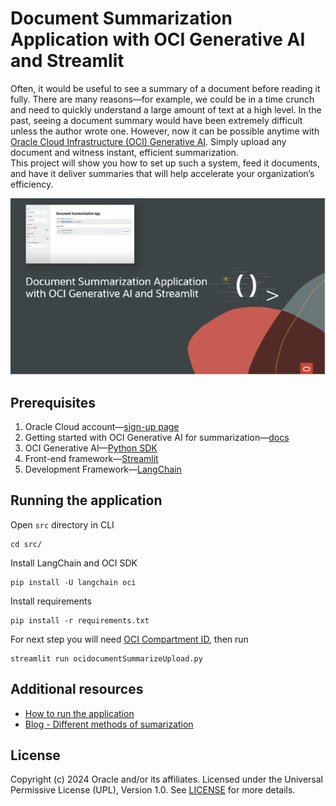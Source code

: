 # Document Summarization Application with OCI Generative AI and Streamlit

Often, it would be useful to see a summary of a document before reading it fully. There are many reasons—for example, we could be in a time crunch and need to quickly understand a large amount of text at a high level. In the past, seeing a document summary would have been extremely difficult unless the author wrote one. However, now it can be possible anytime with [Oracle Cloud Infrastructure (OCI) Generative AI](https://www.oracle.com/uk/artificial-intelligence/generative-ai/generative-ai-service/). Simply upload any document and witness instant, efficient summarization.   
This project will show you how to set up such a system, feed it documents, and have it deliver summaries that will help accelerate your organization’s efficiency.  

![](img/logo.png)

## Prerequisites

1. Oracle Cloud account—[sign-up page](https://signup.cloud.oracle.com/)
2. Getting started with OCI Generative AI for summarization—[docs](https://docs.oracle.com/en-us/iaas/Content/generative-ai/use-playground-summarize.htm#playground-summarize)
3. OCI Generative AI—[Python SDK ](https://pypi.org/project/oci/)
4. Front-end framework—[Streamlit](https://streamlit.io/)
5. Development Framework—[LangChain](https://python.langchain.com/docs/get_started/introduction)

## Running the application

Open `src` directory in CLI

```console
cd src/
```

Install LangChain and OCI SDK

```console
pip install -U langchain oci
```

Install requirements

```console
pip install -r requirements.txt
```

For next step you will need [OCI Compartment ID](https://docs.oracle.com/en/cloud/foundation/cloud_architecture/governance/compartments.html#what-is-a-compartment), then run

```console
streamlit run ocidocumentSummarizeUpload.py
```

## Additional resources

- [How to run the application](https://www.youtube.com/watch?v=6A3KGyKy91Q&t=21s)
- [Blog - Different methods of sumarization](https://medium.com/@anshuman4luv/revolutionizing-document-summarization-innovative-methods-with-langchain-and-large-language-models-f12272c7e8cd)

## License

Copyright (c) 2024 Oracle and/or its affiliates.
Licensed under the Universal Permissive License (UPL), Version 1.0.
See [LICENSE](https://github.com/oracle-devrel/technology-engineering/blob/main/LICENSE) for more details.